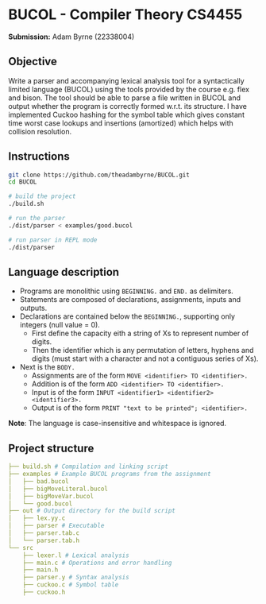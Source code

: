 # BUCOL - Compiler Theory CS4455

**Submission:** Adam Byrne (22338004)

## Objective

Write a parser and accompanying lexical analysis tool for a syntactically limited language (BUCOL) using the tools provided by the course e.g. flex and bison. The tool should be able to parse a file written in BUCOL and output whether the program is correctly formed w.r.t. its structure. I have implemented Cuckoo hashing for the symbol table which gives constant time worst case lookups and insertions (amortized) which helps with collision resolution.

## Instructions

```bash
git clone https://github.com/theadambyrne/BUCOL.git
cd BUCOL

# build the project
./build.sh

# run the parser
./dist/parser < examples/good.bucol

# run parser in REPL mode
./dist/parser
```

## Language description

- Programs are monolithic using `BEGINNING.` and `END.` as delimiters.
- Statements are composed of declarations, assignments, inputs and outputs.
- Declarations are contained below the `BEGINNING.`, supporting only integers (null value = 0).
  - First define the capacity eith a string of Xs to represent number of digits.
  - Then the identifier which is any permutation of letters, hyphens and digits (must start with a character and not a contiguous series of Xs).
- Next is the `BODY.`
  - Assignments are of the form `MOVE <identifier> TO <identifier>.`
  - Addition is of the form `ADD <identifier> TO <identifier>.`
  - Input is of the form `INPUT <identifier1> <identifier2> <identifier3>.`
  - Output is of the form `PRINT "text to be printed"; <identifier>.`

**Note**: The language is case-insensitive and whitespace is ignored.


## Project structure

```yaml
├── build.sh # Compilation and linking script
├── examples # Example BUCOL programs from the assignment
│   ├── bad.bucol
│   ├── bigMoveLiteral.bucol
│   ├── bigMoveVar.bucol
│   └── good.bucol
├── out # Output directory for the build script
│   ├── lex.yy.c
│   ├── parser # Executable
│   ├── parser.tab.c
│   └── parser.tab.h
└── src
    ├── lexer.l # Lexical analysis
    ├── main.c # Operations and error handling
    ├── main.h
    ├── parser.y # Syntax analysis
    ├── cuckoo.c # Symbol table
    ├── cuckoo.h
```
